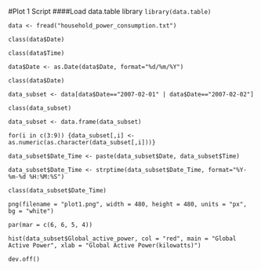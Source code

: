 #Plot 1 Script
####Load data.table library
`library(data.table)`

`data <- fread("household_power_consumption.txt")`

`class(data$Date)`

`class(data$Time)`

`data$Date <- as.Date(data$Date, format="%d/%m/%Y")`

`class(data$Date)`

`data_subset <- data[data$Date=="2007-02-01" | data$Date=="2007-02-02"]`

`class(data_subset)`

`data_subset <- data.frame(data_subset)`

`for(i in c(3:9)) {data_subset[,i] <- as.numeric(as.character(data_subset[,i]))}`

`data_subset$Date_Time <- paste(data_subset$Date, data_subset$Time)`

`data_subset$Date_Time <- strptime(data_subset$Date_Time, format="%Y-%m-%d %H:%M:%S")`

`class(data_subset$Date_Time)`

`png(filename = "plot1.png", width = 480, height = 480, units = "px", bg = "white")`

`par(mar = c(6, 6, 5, 4))`

`hist(data_subset$Global_active_power, col = "red", main = "Global Active Power", xlab = "Global Active Power(kilowatts)")`

`dev.off()`
